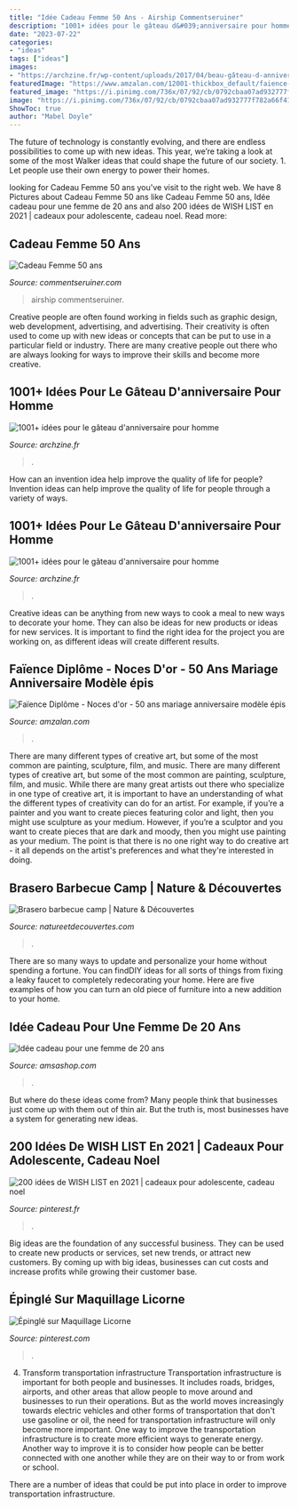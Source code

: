 ```yaml
---
title: "Idée Cadeau Femme 50 Ans - Airship Commentseruiner"
description: "1001+ idées pour le gâteau d&#039;anniversaire pour homme"
date: "2023-07-22"
categories:
- "ideas"
tags: ["ideas"]
images:
- "https://archzine.fr/wp-content/uploads/2017/04/beau-gâteau-d-anniversaire-pour-homme-gâteau-d-anniversaire-original-elegant.jpg"
featuredImage: "https://www.amzalan.com/12001-thickbox_default/faience-diplome-noces-d-or-50-ans-mariage-anniversaire-modele-epis-idees-cadeaux-neuf.jpg"
featured_image: "https://i.pinimg.com/736x/07/92/cb/0792cbaa07ad932777f782a66f416b8b.jpg"
image: "https://i.pinimg.com/736x/07/92/cb/0792cbaa07ad932777f782a66f416b8b.jpg"
ShowToc: true
author: "Mabel Doyle"
---
```



The future of technology is constantly evolving, and there are endless possibilities to come up with new ideas. This year, we’re taking a look at some of the most Walker ideas that could shape the future of our society. 1. Let people use their own energy to power their homes.

	

		
looking for Cadeau Femme 50 ans you've visit to the right web. We have 8 Pictures about Cadeau Femme 50 ans like Cadeau Femme 50 ans, Idée cadeau pour une femme de 20 ans and also 200 idées de WISH LIST en 2021 | cadeaux pour adolescente, cadeau noel. Read more:
		
    
## Cadeau Femme 50 Ans

<img loading=lazy src="https://commentseruiner.com/c/156-category_default/cadeau-femme-50-ans.jpg" onerror="this.onerror=null;this.src='https://tse4.mm.bing.net/th?id=OIP.drx3HlzY7n1g5YvrE9dnawHaB2&amp;pid=15.1';" alt="Cadeau Femme 50 ans">

_Source: commentseruiner.com_

>airship commentseruiner. 

	

Creative people are often found working in fields such as graphic design, web development, advertising, and advertising. Their creativity is often used to come up with new ideas or concepts that can be put to use in a particular field or industry. There are many creative people out there who are always looking for ways to improve their skills and become more creative.

    
## 1001+ Idées Pour Le Gâteau D&#039;anniversaire Pour Homme

<img loading=lazy src="https://archzine.fr/wp-content/uploads/2017/04/superbe-gateau-anniversaire-homme-30-ans-gateau-anni-cravate.jpg" onerror="this.onerror=null;this.src='https://tse2.mm.bing.net/th?id=OIP.-cAUFmqznhjhWez10UteeQHaJ3&amp;pid=15.1';" alt="1001+ idées pour le gâteau d&#039;anniversaire pour homme">

_Source: archzine.fr_

>. 

	

How can an invention idea help improve the quality of life for people?
Invention ideas can help improve the quality of life for people through a variety of ways.

    
## 1001+ Idées Pour Le Gâteau D&#039;anniversaire Pour Homme

<img loading=lazy src="https://archzine.fr/wp-content/uploads/2017/04/beau-gâteau-d-anniversaire-pour-homme-gâteau-d-anniversaire-original-elegant.jpg" onerror="this.onerror=null;this.src='https://tse2.mm.bing.net/th?id=OIP.ha-tOETxSDEDNrejbEFGWAHaLV&amp;pid=15.1';" alt="1001+ idées pour le gâteau d&#039;anniversaire pour homme">

_Source: archzine.fr_

>. 

	

Creative ideas can be anything from new ways to cook a meal to new ways to decorate your home. They can also be ideas for new products or ideas for new services. It is important to find the right idea for the project you are working on, as different ideas will create different results.

    
## Faïence Diplôme - Noces D&#039;or - 50 Ans Mariage Anniversaire Modèle épis

<img loading=lazy src="https://www.amzalan.com/12001-thickbox_default/faience-diplome-noces-d-or-50-ans-mariage-anniversaire-modele-epis-idees-cadeaux-neuf.jpg" onerror="this.onerror=null;this.src='https://tse3.mm.bing.net/th?id=OIP.qsY4OBq3jn_LdY6vkTdFrwHaHa&amp;pid=15.1';" alt="Faïence Diplôme - Noces d&#039;or - 50 ans mariage anniversaire modèle épis">

_Source: amzalan.com_

>. 

	

There are many different types of creative art, but some of the most common are painting, sculpture, film, and music.
There are many different types of creative art, but some of the most common are painting, sculpture, film, and music. While there are many great artists out there who specialize in one type of creative art, it is important to have an understanding of what the different types of creativity can do for an artist. For example, if you’re a painter and you want to create pieces featuring color and light, then you might use sculpture as your medium. However, if you’re a sculptor and you want to create pieces that are dark and moody, then you might use painting as your medium. The point is that there is no one right way to do creative art - it all depends on the artist's preferences and what they're interested in doing.

    
## Brasero Barbecue Camp | Nature &amp; Découvertes

<img loading=lazy src="https://cache.natureetdecouvertes.com/Medias/Images/Articles/91048400/690" onerror="this.onerror=null;this.src='https://tse1.mm.bing.net/th?id=OIP.hB5ln1-Sk1cIziGl8c0LQgHaHa&amp;pid=15.1';" alt="Brasero barbecue camp | Nature &amp; Découvertes">

_Source: natureetdecouvertes.com_

>. 

	

There are so many ways to update and personalize your home without spending a fortune. You can findDIY ideas for all sorts of things from fixing a leaky faucet to completely redecorating your home. Here are five examples of how you can turn an old piece of furniture into a new addition to your home.

    
## Idée Cadeau Pour Une Femme De 20 Ans

<img loading=lazy src="http://www.amsashop.com/wp-content/uploads/2015/05/cadeau-femme-20.jpg" onerror="this.onerror=null;this.src='https://tse1.mm.bing.net/th?id=OIP.LvGlvPYz7eq2SV-GX5XBVAHaIV&amp;pid=15.1';" alt="Idée cadeau pour une femme de 20 ans">

_Source: amsashop.com_

>. 

	

But where do these ideas come from? Many people think that businesses just come up with them out of thin air. But the truth is, most businesses have a system for generating new ideas.

    
## 200 Idées De WISH LIST En 2021 | Cadeaux Pour Adolescente, Cadeau Noel

<img loading=lazy src="https://i.pinimg.com/474x/d5/54/07/d55407167054151b244c5ded6a2b5c93.jpg" onerror="this.onerror=null;this.src='https://tse2.mm.bing.net/th?id=OIP.pcVwIccf_P8OHcbGWQDwdgAAAA&amp;pid=15.1';" alt="200 idées de WISH LIST en 2021 | cadeaux pour adolescente, cadeau noel">

_Source: pinterest.fr_

>. 

	

Big ideas are the foundation of any successful business. They can be used to create new products or services, set new trends, or attract new customers. By coming up with big ideas, businesses can cut costs and increase profits while growing their customer base.

    
## Épinglé Sur Maquillage Licorne

<img loading=lazy src="https://i.pinimg.com/736x/07/92/cb/0792cbaa07ad932777f782a66f416b8b.jpg" onerror="this.onerror=null;this.src='https://tse2.mm.bing.net/th?id=OIP.vWXw-uE14O-NTC0zhXJfQgHaHZ&amp;pid=15.1';" alt="Épinglé sur Maquillage Licorne">

_Source: pinterest.com_

>. 

	

4) Transform transportation infrastructure
Transportation infrastructure is important for both people and businesses. It includes roads, bridges, airports, and other areas that allow people to move around and businesses to run their operations. But as the world moves increasingly towards electric vehicles and other forms of transportation that don't use gasoline or oil, the need for transportation infrastructure will only become more important. 
One way to improve the transportation infrastructure is to create more efficient ways to generate energy. Another way to improve it is to consider how people can be better connected with one another while they are on their way to or from work or school. 

There are a number of ideas that could be put into place in order to improve transportation infrastructure.

